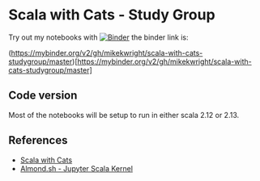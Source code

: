 Scala with Cats - Study Group
=====================================================================

Try out my notebooks with [![Binder](https://mybinder.org/badge_logo.svg)](https://mybinder.org/v2/gh/mikekwright/scala-with-cats-studygroup/master)
the binder link is:  

  (https://mybinder.org/v2/gh/mikekwright/scala-with-cats-studygroup/master)[https://mybinder.org/v2/gh/mikekwright/scala-with-cats-studygroup/master]  

## Code version

Most of the notebooks will be setup to run in either scala 2.12 or 2.13.  

## References

- [Scala with Cats](https://underscore.io/books/scala-with-cats/)  
- [Almond.sh - Jupyter Scala Kernel](https://almond.sh/)  

